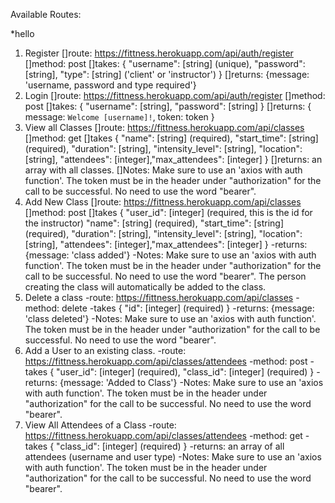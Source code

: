 Available Routes:

*hello



1. Register
    []route: https://fittness.herokuapp.com/api/auth/register
    []method: post
    []takes: {
            "username": [string] (unique),
            "password": [string],
            "type": [string] ('client' or 'instructor')
            }
    []returns: {message: 'username, password and type     required'}
2. Login
    []route: https://fittness.herokuapp.com/api/auth/register
    []method: post
    []takes: {
            "username": [string], 
            "password": [string]
            }
    []returns: {
              message: `Welcome [username]!`,
              token: token
              }
3. View all Classes
    []route: https://fittness.herokuapp.com/api/classes
    []method: get
    []takes {
            "name": [string] (required),
            "start_time": [string] (required),
            "duration": [string],
            "intensity_level": [string],
            "location": [string],
            "attendees": [integer],"max_attendees": [integer]
           }
     []returns: an array with all classes.
     []Notes: Make sure to use an 'axios with auth function'. The token must be in the header under "authorization" for the call to be successful. No need to use the word "bearer".
4. Add New Class
    []route: https://fittness.herokuapp.com/api/classes
    []method: post
    []takes {
            "user_id": [integer] (required, this is the id for the instructor)
            "name": [string] (required),
            "start_time": [string] (required),
            "duration": [string],
            "intensity_level": [string],
            "location": [string],
            "attendees": [integer],"max_attendees": [integer]
           }
     -returns: {message: 'class added'}
     -Notes: Make sure to use an 'axios with auth function'. The token must be in the header under "authorization" for the call to be successful. No need to use the word "bearer". The person creating the class will automatically be added to the class. 
4. Delete a class
    -route: https://fittness.herokuapp.com/api/classes
    -method: delete
    -takes {
            "id": [integer] (required)
           }
     -returns: {message: 'class deleted'}
     -Notes: Make sure to use an 'axios with auth function'. The token must be in the header under "authorization" for the call to be successful. No need to use the word "bearer".
5. Add a User to an existing class.
    -route: https://fittness.herokuapp.com/api/classes/attendees
    -method: post
    -takes {
            "user_id": [integer] (required),
            "class_id": [integer] (required)
           }
     -returns: {message: 'Added to Class'}
     -Notes: Make sure to use an 'axios with auth function'. The token must be in the header under "authorization" for the call to be successful. No need to use the word "bearer".
6. View All Attendees of a Class
    -route: https://fittness.herokuapp.com/api/classes/attendees
    -method: get
    -takes {
            "class_id": [integer] (required)
           }
     -returns: an array of all attendees (username and user type)
     -Notes: Make sure to use an 'axios with auth function'. The token must be in the header under "authorization" for the call to be successful. No need to use the word "bearer".
    
